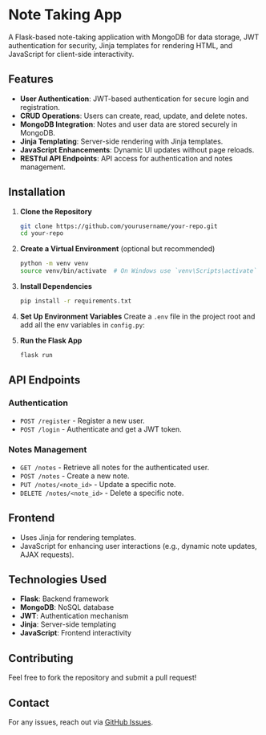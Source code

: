 # Note Taking App

A Flask-based note-taking application with MongoDB for data storage, JWT authentication for security, Jinja templates for rendering HTML, and JavaScript for client-side interactivity.

## Features

- **User Authentication**: JWT-based authentication for secure login and registration.
- **CRUD Operations**: Users can create, read, update, and delete notes.
- **MongoDB Integration**: Notes and user data are stored securely in MongoDB.
- **Jinja Templating**: Server-side rendering with Jinja templates.
- **JavaScript Enhancements**: Dynamic UI updates without page reloads.
- **RESTful API Endpoints**: API access for authentication and notes management.

## Installation

1. **Clone the Repository**
   ```bash
   git clone https://github.com/yourusername/your-repo.git
   cd your-repo
   ```
2. **Create a Virtual Environment** (optional but recommended)
   ```bash
   python -m venv venv
   source venv/bin/activate  # On Windows use `venv\Scripts\activate`
   ```
3. **Install Dependencies**
   ```bash
   pip install -r requirements.txt
   ```
4. **Set Up Environment Variables**
   Create a `.env` file in the project root and add all the env variables in `config.py`:
   
5. **Run the Flask App**
   ```bash
   flask run
   ```

## API Endpoints

### Authentication
- `POST /register` - Register a new user.
- `POST /login` - Authenticate and get a JWT token.

### Notes Management
- `GET /notes` - Retrieve all notes for the authenticated user.
- `POST /notes` - Create a new note.
- `PUT /notes/<note_id>` - Update a specific note.
- `DELETE /notes/<note_id>` - Delete a specific note.

## Frontend
- Uses Jinja for rendering templates.
- JavaScript for enhancing user interactions (e.g., dynamic note updates, AJAX requests).

## Technologies Used
- **Flask**: Backend framework
- **MongoDB**: NoSQL database
- **JWT**: Authentication mechanism
- **Jinja**: Server-side templating
- **JavaScript**: Frontend interactivity

## Contributing
Feel free to fork the repository and submit a pull request!

## Contact
For any issues, reach out via [GitHub Issues](https://github.com/rhema254/notesApp/issues).

